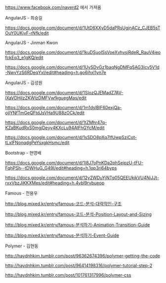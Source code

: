 https://www.facebook.com/naverd2 에서 가져옴

AngularJS - 최승길

https://docs.google.com/document/d/1UtD6XXyD5daPRsUgjnACz_CJEB5sTOuY0UKjvF-rNfk/edit

AngularJS - Jinman Kwon

https://docs.google.com/document/d/1kuDSuoISsVoeXvhvsjRdeR_RauV4ieofckEq3_e1gKQ/edit

https://docs.google.com/document/d/1UySDvGz1baqNgDMFqSAG3Icv5V1d-NwvYzS6RDeqYxI/edit#heading=h.go6ihxl1yn7e

AngularJS - 김성원

https://docs.google.com/document/d/1SIozQJEMadZ7AV-lXaVDHilzZKWlzDMFVwfkguegMas/edit

https://docs.google.com/document/d/1m1dslBlF60exjQa-ojlYNfTmGeQFtdJsVHa9U88zOCk/edit

https://docs.google.com/document/d/1tZMhr47q-KZaBKudRxS0mgjDeyy4KXcLu94AlFhGYcM/edit

https://docs.google.com/document/d/1sSDO8pXq7lfUwpSziCot-tLxlFNonqdgPeYsxgkHsmc/edit

Bootstrap - 현영배

https://docs.google.com/document/d/1I8J7oPnKDa2phSeipzU-tFU-FqhPSh--tDWHuG_G49I/edit#heading=h.1op3ri64byps

https://docs.google.com/document/d/12y2WDuYjNTq05QEEUkikVU4NiJJt-rxxVbzJiKKXMes/edit#heading=h.4vbl9rvbueop


Famous - 전용우

http://blog.mixed.kr/entry/famous-코드-분석-대략적인-구조

http://blog.mixed.kr/entry/famous-코드-분석-Position-Layout-and-Sizing

http://blog.mixed.kr/entry/famous-분석하기-Animation-Transition-Guide

http://blog.mixed.kr/entry/famous-분석하기-Event-Guide

Polymer - 김현동

http://haydnhkim.tumblr.com/post/96362674396/polymer-getting-the-code

http://haydnhkim.tumblr.com/post/96414198316/polymer-tutorial-step-2

http://haydnhkim.tumblr.com/post/101761317996/polymer-css